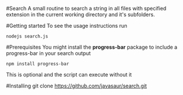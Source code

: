 #Search
A small routine to search a string in all files with specified extension in the current working directory and it's subfolders.

#Getting started
To see the usage instructions run
```
nodejs search.js
```

#Prerequisites
You might install the **progress-bar** package to include a progress-bar in your search output
```
npm install progress-bar
```
This is optional and the script can execute without it

#Installing 
git clone https://github.com/javasaur/search.git
